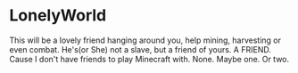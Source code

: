 # LonelyWorld
This will be a lovely friend hanging around you, help mining, harvesting or even combat.
He's(or She) not a slave, but a friend of yours. A FRIEND.
Cause I don't have friends to play Minecraft with. None. Maybe one.
Or two.
